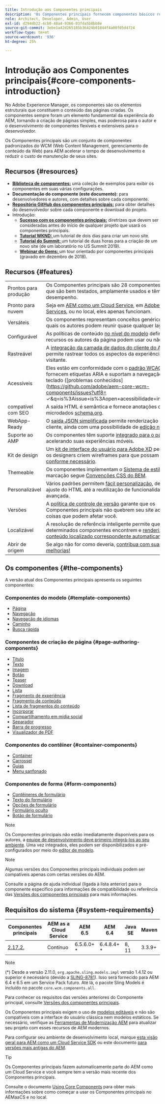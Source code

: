 ```yaml
---
title: Introdução aos Componentes principais
description: 'Os Componentes principais fornecem componentes básicos robustos e extensíveis, baseados na tecnologia mais recente e nas práticas recomendadas. '
role: Architect, Developer, Admin, User
exl-id: d294db22-4cb0-48a4-9366-03fda5b8bb8e
source-git-commit: 3ebe1a42d265185b36424b01844f4a00f05d4724
workflow-type: tm+mt
source-wordcount: '936'
ht-degree: 25%

---
```


# Introdução aos Componentes principais{#core-components-introduction}

No Adobe Experience Manager, os componentes são os elementos estruturais que constituem o conteúdo das páginas criadas. Os componentes sempre foram um elemento fundamental da experiência do AEM, tornando a criação de páginas simples, mas poderosa para o autor e o desenvolvimento de componentes flexíveis e extensíveis para o desenvolvedor.

Os Componentes principais são um conjunto de componentes padronizados do WCM (Web Content Management, gerenciamento de conteúdo da Web) para AEM acelerar o tempo de desenvolvimento e reduzir o custo de manutenção de seus sites.

## Recursos {#resources}

* **[Biblioteca de componentes:](https://www.adobe.com/go/aem_cmp_library)** uma coleção de exemplos para exibir os componentes em suas várias configurações.
* **Documentação do componente (este documento):**  para desenvolvedores e autores, com detalhes sobre cada componente.
* **[Repositório GitHub dos componentes principais:](https://github.com/adobe/aem-core-wcm-components)** para obter detalhes do desenvolvedor sobre cada componente e download do projeto.
* Introdução:
   * **[Sucesso com os componentes principais:](/help/developing/success.md)** diretrizes que devem ser consideradas antes do início de qualquer projeto que usará os componentes principais.
   * **[Tutorial WKND: ](https://docs.adobe.com/content/help/en/experience-manager-learn/getting-started-wknd-tutorial-develop/overview.html)** um tutorial de dois dias para criar um novo site.
   * **[Tutorial do Summit: ](https://expleague.azureedge.net/labs/L767/index.html)** um tutorial de duas horas para a criação de um novo site (de um laboratório no US Summit 2019).
   * **[Webinar do Gems: ](https://helpx.adobe.com/experience-manager/kt/eseminars/gems/AEM-Core-Components.html)** um tour orientado por componentes principais (gravado em dezembro de 2018).

## Recursos {#features}

|  |  |
|---|---|
| Prontos para produção | Os Componentes principais são 28 componentes robustos que são bem testados, amplamente usados e têm bom desempenho. |
| Pronto para nuvem | Seja em [AEM como um Cloud Service](https://docs.adobe.com/content/help/en/experience-manager-cloud-service/landing/home.html), em [Adobe Managed Services](https://github.com/adobe/aem-project-archetype/tree/master/src/main/archetype/dispatcher.ams), ou no local, eles apenas funcionam. |
| Versáteis | Os componentes representam conceitos genéricos com os quais os autores podem reunir quase qualquer layout. |
| Configurável | As políticas de conteúdo [no nível do modelo](https://docs.adobe.com/content/help/en/experience-manager-cloud-service/implementing/components-templates/templates.html#content-policies) definem quais recursos os autores da página podem usar ou não usar. |
| Rastreável | A [integração da camada de dados do cliente do Adobe](/help/developing/data-layer/overview.md) permite rastrear todos os aspectos da experiência do visitante. |
| Acessíveis | Eles estão em conformidade com o [padrão WCAG 2.1](https://www.w3.org/TR/WCAG21/), fornecem etiquetas ARIA e suportam a navegação pelo teclado ([problemas conhecidos](https://github.com/adobe/aem-core-wcm-components/issues?utf8= ✓&amp;q=is%3Aissue+is%3Aopen+acessibilidade+in%3Atitle)). |
| compatível com SEO | A saída HTML é semântica e fornece anotações de microdados [schema.org](https://schema.org). |
| WebApp-Ready | O [saída JSON simplificada](https://docs.adobe.com/content/help/en/experience-manager-learn/foundation/development/develop-sling-model-exporter.html) permite renderização no lado do cliente, ainda com uma possibilidade de [edição no contexto](https://docs.adobe.com/content/help/en/experience-manager-learn/sites/spa-editor/spa-editor-framework-feature-video-use.html). |
| Suporte ao AMP | Os componentes têm suporte [integrado para o padrão AMP,](/help/developing/amp.md) acelerando suas experiências móveis. |
| Kit de design | Um [kit de interface do usuário para Adobe XD](https://experienceleague.adobe.com/docs/experience-manager-learn/assets/AEM-CoreComponents-UI-Kit.xd) permite que os designers criem wireframes para que possam [estilo, conforme necessário](https://github.com/adobe/aem-guides-wknd/releases/download/aem-guides-wknd-0.0.2/AEM_UI-kit-WKND.xd). |
| Themeable | Os componentes implementam o [Sistema de estilos](https://docs.adobe.com/content/help/en/experience-manager-cloud-service/implementing/components-templates/style-system.html) e a marcação segue [Convenções CSS do BEM](http://getbem.com/). |
| Personalizável | Vários padrões permitem [fácil personalização](developing/customizing.md), desde o ajuste do HTML até a reutilização de funcionalidade avançada. |
| Versões | A [política de controle de versão](https://github.com/adobe/aem-core-wcm-components/wiki/Versioning-policies) garante que os Componentes principais não quebrem seu site ao melhorar coisas que podem afetar você. |
| Localizável | A resolução de referência inteligente permite que determinados componentes encontrem e [renderizem o conteúdo localizado correspondente automaticamente](get-started/localization.md). |
| Abrir de origem | Se algo não for como deveria, [contribua com suas melhorias!](https://github.com/adobe/aem-core-wcm-components/blob/master/CONTRIBUTING.md) |

## Os componentes {#the-components}

A versão atual dos Componentes principais apresenta os seguintes componentes:

### Componentes do modelo {#template-components}

* [Página](components/page.md)
* [Navegação](components/navigation.md)
* [Navegação de idiomas](components/language-navigation.md)
* [Caminho](components/breadcrumb.md)
* [Busca rápida](components/quick-search.md)

### Componentes de criação de página {#page-authoring-components}

* [Título](components/title.md)
* [Texto](components/text.md)
* [Imagem](components/image.md)
* [Botão](components/button.md)
* [Teaser](components/teaser.md)
* [Download](components/download.md)
* [Lista](components/list.md)
* [Fragmento de experiência](components/experience-fragment.md)
* [Fragmento de conteúdo](components/content-fragment-component.md)
* [Lista de fragmentos do conteúdo](components/content-fragment-list.md)
* [Incorporar](components/embed.md)
* [Compartilhamento em mídia social](components/sharing.md)
* [Separador](components/separator.md)
* [Barra de progresso](components/progress-bar.md)
* [Visualizador de PDF](components/pdf-viewer.md)

### Componentes do contêiner {#container-components}

* [Container](components/container.md)
* [Carrossel](components/carousel.md)
* [Guias](components/tabs.md)
* [Menu sanfonado](components/accordion.md)

### Componentes de forma {#form-components}

* [Contêineres de formulário](components/forms/form-container.md)
* [Texto do formulário](components/forms/form-text.md)
* [Opções de formulário](components/forms/form-options.md)
* [Formulário oculto](components/forms/form-hidden.md)
* [Botão de formulário](components/forms/form-button.md)

>[!NOTE]
>
>Os Componentes principais não estão imediatamente disponíveis para os autores, a [equipe de desenvolvimento deve primeiro integrá-los ao seu ambiente](get-started/using.md). Uma vez integrados, eles podem ser disponibilizados e pré-configurados por meio do [editor de modelo](https://docs.adobe.com/content/help/en/experience-manager-cloud-service/sites/authoring/features/templates.html).

>[!NOTE]
>
>Algumas versões dos Componentes principais individuais podem ser compatíveis apenas com certas versões do AEM.
>
>Consulte a página de ajuda individual (ligada à lista anterior) para o componente específico para informações de compatibilidade ou referência das [Versões dos componentes principais](versions.md) para mais informações.

## Requisitos do sistema {#system-requirements}

| Componentes principais | AEM as a Cloud Service | AEM 6.5 | AEM 6.4 | Java SE | Maven |
|---------|---------|---------|---------|---------|---------|
| [2.17.2.](https://github.com/adobe/aem-core-wcm-components/releases/tag/core.wcm.components.reactor-2.17.2) | Contínuo | 6.5.6.0+ * | 6.4.8.4+ * | 8, 11 | 3.3.9+ |

>[!NOTE]
>
>(*) Desde a versão 2.11.0, `org.apache.sling.models.impl` versão 1.4.12 ou superior é necessário (devido a [SLING-8781](https://issues.apache.org/jira/browse/SLING-8781)). Isso será fornecido para AEM 6.4 e 6.5 em um Service Pack futuro. Até lá, o pacote Sling Models é incluído no pacote `core.wcm.components.all`.

Para conhecer os requisitos das versões anteriores do Componente principal, consulte [Versões dos componentes principais](versions.md).

Os Componentes principais exigem o uso de [modelos editáveis](https://docs.adobe.com/content/help/en/experience-manager-learn/sites/page-authoring/template-editor-feature-video-use.html) e não são compatíveis com a interface do usuário clássica nem modelos estáticos. Se necessário, verifique as [Ferramentas de Modernização AEM](https://opensource.adobe.com/aem-modernize-tools/pages/tools.html) para atualizar seu projeto com esses recursos de AEM modernos.

Para configurar seu ambiente de desenvolvimento local, marque [esta visão geral para AEM como um Cloud Service SDK](https://docs.adobe.com/content/help/en/experience-manager-learn/cloud-service/local-development-environment-set-up/overview.html) ou este documento [para versões mais antigas do AEM](https://docs.adobe.com/content/help/en/experience-manager-learn/foundation/development/set-up-a-local-aem-development-environment.html).

>[!TIP]
>
>Os Componentes principais fazem automaticamente parte do AEM como um Cloud Service e você sempre tem a versão mais recente dos Componentes principais.
>
>Consulte o documento [Using Core Components](/help/get-started/using.md) para obter mais informações sobre como começar a usar os Componentes principais no AEMaaCS e no local.
